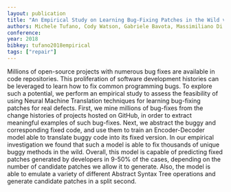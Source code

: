 ```yaml
---
layout: publication
title: "An Empirical Study on Learning Bug-Fixing Patches in the Wild via Neural Machine Translation"
authors: Michele Tufano, Cody Watson, Gabriele Bavota, Massimiliano Di Penta, Martin White, Denys Poshyvanyk
conference: 
year: 2018
bibkey: tufano2018empirical
tags: ["repair"]
---
```

Millions of open-source projects with numerous bug fixes are available in code repositories. This proliferation of software development histories can be leveraged to learn how to fix common programming bugs. To explore such a potential, we perform an empirical study to assess the feasibility of using Neural Machine Translation techniques for learning bug-fixing patches for real defects. First, we mine millions of bug-fixes from the change histories of projects hosted on GitHub, in order to extract meaningful examples of such bug-fixes. Next, we abstract the buggy and corresponding fixed code, and use them to train an Encoder-Decoder model able to translate buggy code into its fixed version. In our empirical investigation we found that such a model is able to fix thousands of unique buggy methods in the wild. Overall, this model is capable of predicting fixed patches generated by developers in 9-50% of the cases, depending on the number of candidate patches we allow it to generate. Also, the model is able to emulate a variety of different Abstract Syntax Tree operations and generate candidate patches in a split second. 
